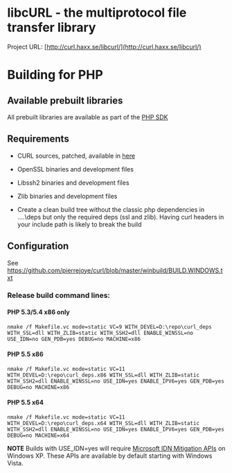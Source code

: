 # libcURL - the multiprotocol file transfer library

Project URL: [http://curl.haxx.se/libcurl/](http://curl.haxx.se/libcurl/)

# Building for PHP

## Available prebuilt libraries

All prebuilt libraries are available as part of the [PHP
SDK](http://windows.php.net/downloads/php-sdk/)

## Requirements

  * CURL sources, patched, available in [here](https://github.com/winlibs)

  * OpenSSL binaries and development files

  * Libssh2 binaries and development files

  * Zlib binaries and development files

  * Create a clean build tree without the classic php dependencies in ..\..\deps but only the required deps (ssl and zlib). Having curl headers in your include path is likely to break the build

## Configuration

See [https://github.com/pierrejoye/curl/blob/master/winbuild/BUILD.WINDOWS.txt
](https://github.com/pierrejoye/curl/blob/master/winbuild/BUILD.WINDOWS.txt)

### Release build command lines:

#### PHP 5.3/5.4 x86 only

    nmake /f Makefile.vc mode=static VC=9 WITH_DEVEL=D:\repo\curl_deps WITH_SSL=dll WITH_ZLIB=static WITH_SSH2=dll ENABLE_WINSSL=no USE_IDN=no GEN_PDB=yes DEBUG=no MACHINE=x86

#### PHP 5.5 x86

	nmake /f Makefile.vc mode=static VC=11 WITH_DEVEL=D:\repo\curl_deps.x86 WITH_SSL=dll WITH_ZLIB=static WITH_SSH2=dll ENABLE_WINSSL=no USE_IDN=yes ENABLE_IPV6=yes GEN_PDB=yes DEBUG=no MACHINE=x86

#### PHP 5.5 x64

	nmake /f Makefile.vc mode=static VC=11 WITH_DEVEL=D:\repo\curl_deps.x64 WITH_SSL=dll WITH_ZLIB=static WITH_SSH2=dll ENABLE_WINSSL=no USE_IDN=yes ENABLE_IPV6=yes GEN_PDB=yes DEBUG=no MACHINE=x64

**NOTE**
Builds with USE_IDN=yes will require [Microsoft IDN Mitigation APIs](http://www.microsoft.com/en-us/download/details.aspx?id=734) on Windows XP. These APIs are available by default starting with Windows Vista.
